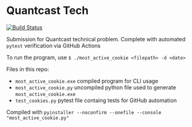 # Quantcast Tech
[![Build Status](https://travis-ci.org/azu/travis-badge.svg?branch=master)](https://travis-ci.org/azu/travis-badge)

Submission for Quantcast technical problem. Complete with automated `pytest` verification via GitHub Actions

To run the program, use `$ ./most_active_cookie <filepath> -d <date>`

Files in this repo:
- `most_active_cookie.exe` compiled program for CLI usage
- `most_active_cookie.py` uncompiled python file used to generate `most_active_cookie.exe`
- `test_cookies.py` pytest file containg tests for GitHub automation

Compiled with `pyinstaller --noconfirm --onefile --console  "most_active_cookie.py"`
